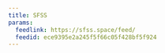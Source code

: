 ```yaml
---
title: SFSS
params:
  feedlink: https://sfss.space/feed/
  feedid: ece9395e2a245f5f66c05f428bf5f924
---
```

